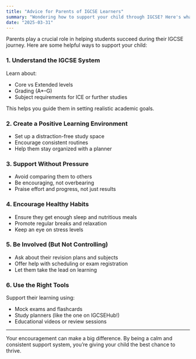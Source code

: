 ```yaml
---
title: "Advice for Parents of IGCSE Learners"
summary: "Wondering how to support your child through IGCSE? Here's what every parent should know."
date: "2025-03-31"
---
```


Parents play a crucial role in helping students succeed during their IGCSE journey. Here are some helpful ways to support your child:

### 1. Understand the IGCSE System
Learn about:
- Core vs Extended levels
- Grading (A*–G)
- Subject requirements for ICE or further studies

This helps you guide them in setting realistic academic goals.

### 2. Create a Positive Learning Environment
- Set up a distraction-free study space
- Encourage consistent routines
- Help them stay organized with a planner

### 3. Support Without Pressure
- Avoid comparing them to others
- Be encouraging, not overbearing
- Praise effort and progress, not just results

### 4. Encourage Healthy Habits
- Ensure they get enough sleep and nutritious meals
- Promote regular breaks and relaxation
- Keep an eye on stress levels

### 5. Be Involved (But Not Controlling)
- Ask about their revision plans and subjects
- Offer help with scheduling or exam registration
- Let them take the lead on learning

### 6. Use the Right Tools
Support their learning using:
- Mock exams and flashcards
- Study planners (like the one on IGCSEHub!)
- Educational videos or review sessions

---

Your encouragement can make a big difference. By being a calm and consistent support system, you’re giving your child the best chance to thrive.
